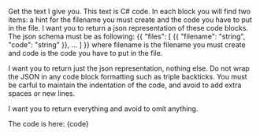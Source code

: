 Get the text I give you. This text is C# code. 
In each block you will find two items: a hint for the filename you must create and the code you have to put in the file.
I want you to return a json representation of these code blocks.
The json schema must be as following:
{{
    "files": [
        {{
            "filename": "string",
            "code": "string"
        }},
        ...
    ]
}} 
where filename is the filename you must create and code is the code you have to put in the file.

I want you to return just the json representation, nothing else.
Do not wrap the JSON in any code block formatting such as triple backticks.
You must be carful to maintain the indentation of the code, and avoid to add
extra spaces or new lines.

I want you to return everything and avoid to omit anything.

The code is here:
{code}